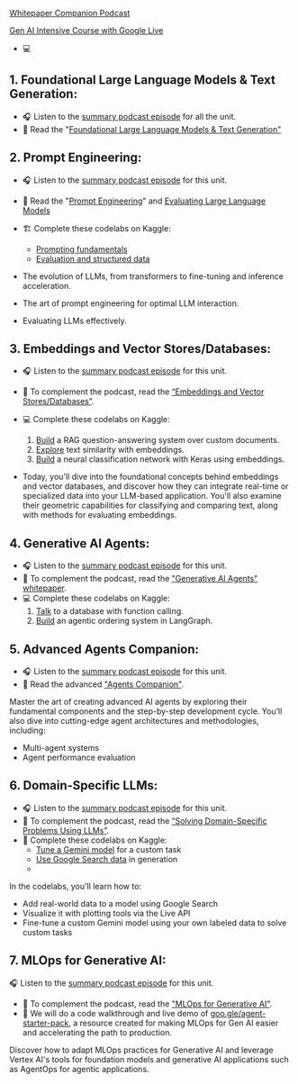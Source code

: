 [Whitepaper Companion Podcast](https://youtube.com/playlist?list=PLqFaTIg4myu_yKJpvF8WE2JfaG5kGuvoE&si=_GDz2GWD57pS2cOg)

[Gen AI Intensive Course with Google Live](https://youtube.com/playlist?list=PLqFaTIg4myu-lbBTrUpoQQIzZZxvrOaP5&si=iyUSv3USuEF-ysfc)

- 💻 

## 1. Foundational Large Language Models & Text Generation:
- 🎧 Listen to the [summary podcast episode](https://www.youtube.com/watch?v=Na3O4Pkbp-U) for all the unit. 
- 📖 Read the "[Foundational Large Language Models & Text Generation"](https://github.com/helloboyn/GenAI-Workout/blob/main/GenAI-Kaggle/Foundational%20LLM%20%26%20Text%20Generation.pdf)

## 2. Prompt Engineering:
- 🎧 Listen to the [summary podcast episode](https://www.youtube.com/watch?v=CFtX0ZyLSAY) for this unit.
- 📖 Read the "[Prompt Engineering](https://github.com/helloboyn/GenAI-Workout/blob/main/GenAI-Kaggle/Prompt%20Engineering.pdf)" and [Evaluating Large Language Models](https://github.com/helloboyn/GenAI-Workout/blob/main/GenAI-Kaggle/Evaluating%20LLM%20Principles%20Approaches%20and%20Applications.pdf)
- 🏗️ Complete these codelabs on Kaggle:
  - [Prompting fundamentals](https://github.com/helloboyn/GenAI-Workout/blob/main/GenAI-Kaggle/prompting-fundamentals.ipynb)
  - [Evaluation and structured data](https://github.com/helloboyn/GenAI-Workout/blob/main/GenAI-Kaggle/evaluation-and-structured-output.ipynb)

- The evolution of LLMs, from transformers to fine-tuning and inference acceleration.
- The art of prompt engineering for optimal LLM interaction.
- Evaluating LLMs effectively.

## 3. Embeddings and Vector Stores/Databases:

- 🎧 Listen to the [summary podcast episode](youtube.com/watch?v=xCAVsst6WJ8) for this unit.
- 📄 To complement the podcast, read the [“Embeddings and Vector Stores/Databases”](https://github.com/helloboyn/GenAI-Workout/blob/main/GenAI-Kaggle/Embeddings%20%26%20Vector%20Stores.pdf).
- 💻 Complete these codelabs on Kaggle:
  1. [Build](https://github.com/helloboyn/GenAI-Workout/blob/main/GenAI-Kaggle/document-q-a-with-rag.ipynb) a RAG question-answering system over custom documents.
  2. [Explore](https://github.com/helloboyn/GenAI-Workout/blob/main/GenAI-Kaggle/embeddings-and-similarity-scores.ipynb) text similarity with embeddings.
  3. [Build](https://github.com/helloboyn/GenAI-Workout/blob/main/GenAI-Kaggle/classifying-embeddings-with-keras.ipynb) a neural classification network with Keras using embeddings.

- Today, you'll dive into the foundational concepts behind embeddings and vector databases, and discover how they can integrate real-time or specialized data into your LLM-based application. You'll also examine their geometric capabilities for classifying and comparing text, along with methods for evaluating embeddings.


## 4. Generative AI Agents:

- 🎧 Listen to the [summary podcast episode](youtube.com/watch?v=D3Kaqz7VW28) for this unit.
- 📖 To complement the podcast, read the ["Generative AI Agents" whitepaper](https://github.com/helloboyn/GenAI-Workout/blob/main/GenAI-Kaggle/Agents.pdf).
- 💻 Complete these codelabs on Kaggle:
  1. [Talk](https://github.com/helloboyn/GenAI-Workout/blob/main/GenAI-Kaggle/function-calling-with-the-gemini-api.ipynb) to a database with function calling.
  2. [Build](https://github.com/helloboyn/GenAI-Workout/blob/main/GenAI-Kaggle/building-an-agent-with-langgraph.ipynb) an agentic ordering system in LangGraph.

## 5. Advanced Agents Companion:

- 🎧 Listen to the [summary podcast episode](https://www.youtube.com/watch?v=7rbSwt-7odQ) for this unit.
- 📖 Read the advanced ["Agents Companion"](https://github.com/helloboyn/GenAI-Workout/blob/main/GenAI-Kaggle/Agents%20Companion.pdf).

Master the art of creating advanced AI agents by exploring their fundamental components and the step-by-step development cycle. You’ll also dive into cutting-edge agent architectures and methodologies, including:
- Multi-agent systems
- Agent performance evaluation

## 6. Domain-Specific LLMs:

- 🎧 Listen to the [summary podcast episode](https://www.youtube.com/watch?v=MWqspvVvNzA) for this unit.
- 📄 To complement the podcast, read the [“Solving Domain-Specific Problems Using LLMs”](https://github.com/helloboyn/GenAI-Workout/blob/main/GenAI-Kaggle/Solving%20Domain-Specific%20Problems%20Using%20LLMs.pdf).
- 🧪 Complete these codelabs on Kaggle:
  - [Tune a Gemini model](https://github.com/helloboyn/GenAI-Workout/blob/main/GenAI-Kaggle/fine-tuning-a-custom-model.ipynb) for a custom task
  - [Use Google Search data](https://github.com/helloboyn/GenAI-Workout/blob/main/GenAI-Kaggle/google-search-grounding.ipynb) in generation
  - 
In the codelabs, you'll learn how to:
- Add real-world data to a model using Google Search
- Visualize it with plotting tools via the Live API
- Fine-tune a custom Gemini model using your own labeled data to solve custom tasks


## 7. MLOps for Generative AI:

 🎧 Listen to the [summary podcast episode](youtube.com/watch?v=Hbk8UXavHrk) for this unit.
- 📄 To complement the podcast, read the ["MLOps for Generative AI"](https://github.com/helloboyn/GenAI-Workout/blob/main/GenAI-Kaggle/Operationalizing%20Generative%20AI%20on%20Vertex%20AI%20using%20MLOps.pdf).
- 🧪 We will do a code walkthrough and live demo of [goo.gle/agent-starter-pack](goo.gle/agent-starter-pack), a resource created for making MLOps for Gen AI easier and accelerating the path to production. 


Discover how to adapt MLOps practices for Generative AI and leverage Vertex AI's tools for foundation models and generative AI applications such as AgentOps for agentic applications.


